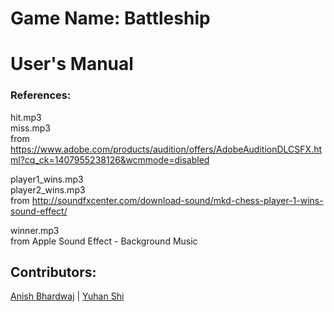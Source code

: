 # Game Name: Battleship 

# User's Manual

  
### References:  
hit.mp3  
miss.mp3  
from https://www.adobe.com/products/audition/offers/AdobeAuditionDLCSFX.html?cq_ck=1407955238126&wcmmode=disabled  

player1_wins.mp3  
player2_wins.mp3  
from http://soundfxcenter.com/download-sound/mkd-chess-player-1-wins-sound-effect/  

winner.mp3  
from Apple Sound Effect - Background Music  
  
  
## Contributors:  
[Anish Bhardwaj](https://github.com/bhardwajanish)    	| 	   [Yuhan Shi](https://github.com/missystem) 

